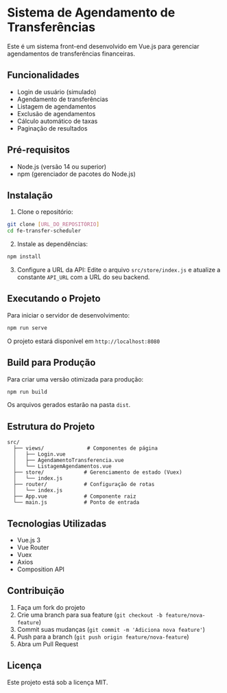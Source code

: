# Sistema de Agendamento de Transferências

Este é um sistema front-end desenvolvido em Vue.js para gerenciar agendamentos de transferências financeiras.

## Funcionalidades

- Login de usuário (simulado)
- Agendamento de transferências
- Listagem de agendamentos
- Exclusão de agendamentos
- Cálculo automático de taxas
- Paginação de resultados

## Pré-requisitos

- Node.js (versão 14 ou superior)
- npm (gerenciador de pacotes do Node.js)

## Instalação

1. Clone o repositório:
```bash
git clone [URL_DO_REPOSITÓRIO]
cd fe-transfer-scheduler
```

2. Instale as dependências:
```bash
npm install
```

3. Configure a URL da API:
Edite o arquivo `src/store/index.js` e atualize a constante `API_URL` com a URL do seu backend.

## Executando o Projeto

Para iniciar o servidor de desenvolvimento:

```bash
npm run serve
```

O projeto estará disponível em `http://localhost:8080`

## Build para Produção

Para criar uma versão otimizada para produção:

```bash
npm run build
```

Os arquivos gerados estarão na pasta `dist`.

## Estrutura do Projeto

```
src/
  ├── views/              # Componentes de página
  │   ├── Login.vue
  │   ├── AgendamentoTransferencia.vue
  │   └── ListagemAgendamentos.vue
  ├── store/             # Gerenciamento de estado (Vuex)
  │   └── index.js
  ├── router/            # Configuração de rotas
  │   └── index.js
  ├── App.vue            # Componente raiz
  └── main.js            # Ponto de entrada
```

## Tecnologias Utilizadas

- Vue.js 3
- Vue Router
- Vuex
- Axios
- Composition API

## Contribuição

1. Faça um fork do projeto
2. Crie uma branch para sua feature (`git checkout -b feature/nova-feature`)
3. Commit suas mudanças (`git commit -m 'Adiciona nova feature'`)
4. Push para a branch (`git push origin feature/nova-feature`)
5. Abra um Pull Request

## Licença

Este projeto está sob a licença MIT. 